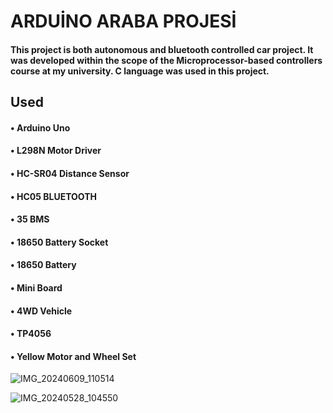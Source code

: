 # ARDUİNO ARABA PROJESİ
#### This project is both autonomous and bluetooth controlled car project. It was developed within the scope of the Microprocessor-based controllers course at my university. C language was used in this project.
## Used 
#### • Arduino Uno
#### • L298N Motor Driver
#### • HC-SR04 Distance Sensor
#### • HC05 BLUETOOTH
#### • 35 BMS
#### • 18650 Battery Socket
#### • 18650 Battery
#### • Mini Board
#### • 4WD Vehicle
#### • TP4056
#### • Yellow Motor and Wheel Set

![IMG_20240609_110514](https://github.com/beyzqusta/Arduino_Araba_Projesi/assets/129887098/9929d6c7-2b4e-4c4c-8960-ab4be8917d43)

![IMG_20240528_104550](https://github.com/beyzqusta/Arduino_Araba_Projesi/assets/129887098/19cbceeb-6b60-4c05-9b2b-1c4b24775127)
